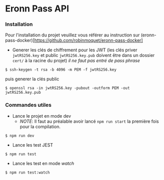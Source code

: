 # Eronn Pass API

### Installation

Pour l'installation du projet veuillez vous référer au instruction sur (eronn-pass-docker)[https://github.com/robinmoquet/eronn-pass-docker]


* Generer les clés de chiffrement pour les JWT (les clés priver `jwtRS256.key` et public `jwtRS256.key.pub` doivent être dans un dossier `cert/` à la racine du projet)
_il ne faut pas entré de pass phrase_
```
$ ssh-keygen -t rsa -b 4096 -m PEM -f jwtRS256.key
```
puis generer la clés public
```
$ openssl rsa -in jwtRS256.key -pubout -outform PEM -out jwtRS256.key.pub
```


### Commandes utiles

* Lance le projet en mode dev
    * _NOTE_: Il faut au préalable avoir lancé `npm run start` la première fois pour la compilation.
```
$ npm run dev
```

* Lance les test JEST
```
$ npm run test
```

* Lance les test en mode _watch_
```
$ npm run test:watch
```
